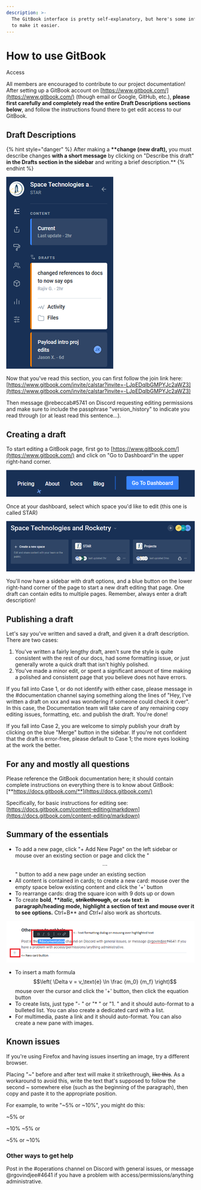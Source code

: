 ```yaml
---
description: >-
  The GitBook interface is pretty self-explanatory, but here's some information
  to make it easier.
---
```


# How to use GitBook

Access

All members are encouraged to contribute to our project documentation! After setting up a GitBook account on [https://www.gitbook.com/](https://www.gitbook.com/) \(though email or Google, GitHub, etc.\), **please first carefully and completely read the entire Draft Descriptions sections below**, and follow the instructions found there to get edit access to our GitBook.

## Draft Descriptions

{% hint style="danger" %}
After making a **\*\*change \(new draft\),** you must describe changes **with a short message** by clicking on "Describe this draft" **in the Drafts section in the sidebar** and writing a brief description.\*\*
{% endhint %}

![See the section below &quot;Creating Drafts&quot; if you don&apos;t have this sidebar visible](../.gitbook/assets/drafts.PNG)

Now that you've read this section, you can first follow the join link here: [https://www.gitbook.com/invite/calstar?invite=-LJpEDqIbGMPYJc2aWZ3](https://www.gitbook.com/invite/calstar?invite=-LJpEDqIbGMPYJc2aWZ3)

Then message @rebeccab\#5741 on Discord requesting editing permissions and make sure to include the passphrase "version\_history" to indicate you read through \(or at least read this sentence...\).

## Creating a draft

To start editing a GitBook page, first go to [https://www.gitbook.com/](https://www.gitbook.com/) and click on "Go to Dashboard"in the upper right-hand corner.

![](../.gitbook/assets/gitbook1.PNG)

Once at your dashboard, select which space you'd like to edit \(this one is called STAR\)

![](../.gitbook/assets/gitbook2.PNG)

You'll now have a sidebar with draft options, and a blue button on the lower right-hand corner of the page to start a new draft editing that page. One draft can contain edits to multiple pages. Remember, always enter a draft description!

## Publishing a draft

Let's say you've written and saved a draft, and given it a draft description. There are two cases:

1. You've written a fairly lengthy draft, aren't sure the style is quite consistent with the rest of our docs, had some formatting issue, or just generally wrote a quick draft that isn't highly polished.
2. You've made a minor edit, or spent a significant amount of time making a polished and consistent page that you believe does not have errors.

If you fall into Case 1, or do not identify with either case, please message in the \#documentation channel saying something along the lines of "Hey, I've written a draft on xxx and was wondering if someone could check it over". In this case, the Documentation team will take care of any remaining copy editing issues, formatting, etc. and publish the draft. You're done!

If you fall into Case 2, you are welcome to simply publish your draft by clicking on the blue "Merge" button in the sidebar. If you're not confident that the draft is error-free, please default to Case 1; the more eyes looking at the work the better.

## For any and mostly all questions

Please reference the GitBook documentation here; it should contain complete instructions on everything there is to know about GitBook: [**https://docs.gitbook.com/**](https://docs.gitbook.com/)

Specifically, for basic instructions for editing see: [https://docs.gitbook.com/content-editing/markdown](https://docs.gitbook.com/content-editing/markdown)

## Summary of the essentials

* To add a new page, click "+ Add New Page" on the left sidebar or mouse over an existing section or page and click the " $$\cdots$$ " button to add a new page under an existing section
* All content is contained in cards; to create a new card: mouse over the empty space below existing content and click the '+' button
* To rearrange cards: drag the square icon with 9 dots up or down
* To create **bold**, **\*\***_**italic**_**,** ~~**strikethrough**~~**, or `code` text: in paragraph/heading mode, highlight a section of text and mouse over it to see options.** Ctrl+B\*\* and _Ctrl+I_ also work as shortcuts.  

![Basic features](../.gitbook/assets/formatting.png)

* To insert a math formula $$\left( \Delta v = v_\text{e} \ln \frac {m_0} {m_f} \right)$$ mouse over the cursor and click the '+' button, then click the equation button
* To create lists, just type "- " or "\* " or "1. " and it should auto-format to a bulleted list. You can also create a dedicated card with a list.
* For multimedia, paste a link and it should auto-format. You can also create a new pane with images.

## Known issues

If you're using Firefox and having issues inserting an image, try a different browser.

Placing "~" before and after text will make it strikethrough, ~~like this~~. As a workaround to avoid this, write the text that's supposed to follow the second ~ somewhere else \(such as the beginning of the paragraph\), then copy and paste it to the appropriate position.

For example, to write "~5% or ~10%", you might do this:

~5% or

~10% ~5% or

~5% or ~10%

### Other ways to get help

Post in the \#operations channel on Discord with general issues, or message @rgovindjee\#4641 if you have a problem with access/permissions/anything administrative.

